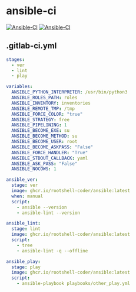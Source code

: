 # ansible-ci

[![Ansible-CI](https://github.com/RootShell-coder/ansible-ci/actions/workflows/docker-image.yml/badge.svg?branch=master)](https://github.com/RootShell-coder/ansible-ci/actions/workflows/docker-image.yml) [![Ansible-CI](https://github.com/RootShell-coder/ansible-ci/actions/workflows/docker-image.yml/badge.svg?branch=master&event=schedule)](https://github.com/RootShell-coder/ansible-ci/actions/workflows/docker-image.yml)

## .gitlab-ci.yml

```yml
stages:
  - ver
  - lint
  - play

variables:
  ANSIBLE_PYTHON_INTERPRETER: /usr/bin/python3
  ANSIBLE_ROLES_PATH: roles
  ANSIBLE_INVENTORY: inventories
  ANSIBLE_REMOTE_TMP: /tmp
  ANSIBLE_FORCE_COLOR: "true"
  ANSIBLE_STRATEGY: free
  ANSIBLE_PIPELINING: 1
  ANSIBLE_BECOME_EXE: su
  ANSIBLE_BECOME_METHOD: su
  ANSIBLE_BECOME_USER: root
  ANSIBLE_BECOME_ASKPASS: "False"
  ANSIBLE_FORCE_HANDLER: "True"
  ANSIBLE_STDOUT_CALLBACK: yaml
  ANSIBLE_ASK_PASS: "False"
  ANSIBLE_NOCOWS: 1

ansible_ver:
  stage: ver
  image: ghcr.io/rootshell-coder/ansible:latest
  when: manual
  script:
    - ansible --version
    - ansible-lint --version

ansible_lint:
  stage: lint
  image: ghcr.io/rootshell-coder/ansible:latest
  script:
    - tree
    - ansible-lint -q --offline

ansible_play:
  stage: play
  image: ghcr.io/rootshell-coder/ansible:latest
  script:
    - ansible-playbook playbooks/other_play.yml
```
